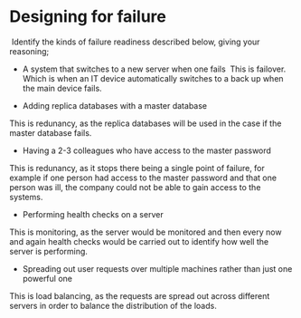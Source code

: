 # Designing for failure

​
Identify the kinds of failure readiness described below, giving your reasoning;
​

- A system that switches to a new server when one fails
  ​
  This is failover. Which is when an IT device automatically switches to a back up when the main device fails.


- Adding replica databases with a master database

This is redunancy, as the replica databases will be used in the case if the master database fails.
​

- Having a 2-3 colleagues who have access to the master password

This is redunancy, as it stops there being a single point of failure, for example if one person had access to the master password and that one person was ill, the company could not be able to gain access to the systems.
​

- Performing health checks on a server

This is monitoring, as the server would be monitored and then every now and again health checks would be carried out to identify how well the server is performing.
​

- Spreading out user requests over multiple machines rather than just one powerful one

This is load balancing, as the requests are spread out across different servers in order to balance the distribution of the loads.
